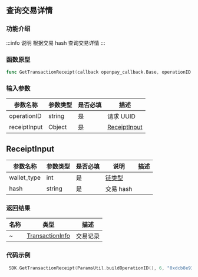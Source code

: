 ## 查询交易详情

### 功能介绍

:::info 说明
根据交易 hash 查询交易详情
:::

### 函数原型

```go showLineNumbers
func GetTransactionReceipt(callback openpay_callback.Base, operationID string, receiptInput string)
```

### 输入参数

| 参数名称     | 参数类型 | 是否必填 | 描述             |
| ------------ | -------- | -------- | ---------------- |
| operationID  | string   | 是       | 请求 UUID        |
| receiptInput | Object   | 是       | [ReceiptInput]() |

## ReceiptInput

| 参数名称   | 参数类型 | 是否必填 | 说明                                | 描述 |
| ---------- | -------- | -------- | ----------------------------------- | ---- |
| wallet_type| int      | 是       | [链类型](/common/enum.md#chiantype) |
| hash       | string   | 是       | 交易 hash                           |


### 返回结果

| 名称 | 类型                                                 | 描述     |
| ---- | ---------------------------------------------------- | -------- |
| ~    | [TransactionInfo](/common/entity.md#transactioninfo) | 交易记录 |

### 代码示例

```go showLineNumbers
 SDK.GetTransactionReceipt(ParamsUtil.buildOperationID(), 6, "0xdcb8e9303ecf152addbb11a789bb5d742bb8f586156cfccd55a7f956c667071c")
```
